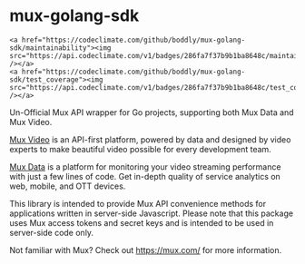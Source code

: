 # mux-golang-sdk

<p align="center">

    <a href="https://codeclimate.com/github/boddly/mux-golang-sdk/maintainability"><img src="https://api.codeclimate.com/v1/badges/286fa7f37b9b1ba8648c/maintainability" /></a>
    <a href="https://codeclimate.com/github/boddly/mux-golang-sdk/test_coverage"><img src="https://api.codeclimate.com/v1/badges/286fa7f37b9b1ba8648c/test_coverage" /></a>
</p>
Un-Official Mux API wrapper for Go projects, supporting both Mux Data and Mux Video.

[Mux Video](https://mux.com/) is an API-first platform, powered by data and designed by video experts to make beautiful video possible for every development team.

[Mux Data](https://mux.com/data/) is a platform for monitoring your video streaming performance with just a few lines of code. Get in-depth quality of service analytics on web, mobile, and OTT devices.

This library is intended to provide Mux API convenience methods for applications written in server-side Javascript. Please note that this package uses Mux access tokens and secret keys and is intended to be used in server-side code only.

Not familiar with Mux? Check out https://mux.com/ for more information.
